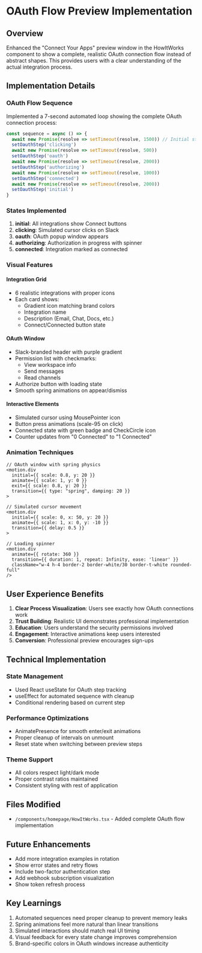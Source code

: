# OAuth Flow Preview Implementation

## Overview
Enhanced the "Connect Your Apps" preview window in the HowItWorks component to show a complete, realistic OAuth connection flow instead of abstract shapes. This provides users with a clear understanding of the actual integration process.

## Implementation Details

### OAuth Flow Sequence
Implemented a 7-second automated loop showing the complete OAuth connection process:

```typescript
const sequence = async () => {
  await new Promise(resolve => setTimeout(resolve, 1500)) // Initial state
  setOauthStep('clicking')
  await new Promise(resolve => setTimeout(resolve, 500))
  setOauthStep('oauth')
  await new Promise(resolve => setTimeout(resolve, 2000))
  setOauthStep('authorizing')
  await new Promise(resolve => setTimeout(resolve, 1000))
  setOauthStep('connected')
  await new Promise(resolve => setTimeout(resolve, 2000))
  setOauthStep('initial')
}
```

### States Implemented
1. **initial**: All integrations show Connect buttons
2. **clicking**: Simulated cursor clicks on Slack
3. **oauth**: OAuth popup window appears
4. **authorizing**: Authorization in progress with spinner
5. **connected**: Integration marked as connected

### Visual Features

#### Integration Grid
- 6 realistic integrations with proper icons
- Each card shows:
  - Gradient icon matching brand colors
  - Integration name
  - Description (Email, Chat, Docs, etc.)
  - Connect/Connected button state

#### OAuth Window
- Slack-branded header with purple gradient
- Permission list with checkmarks:
  - View workspace info
  - Send messages
  - Read channels
- Authorize button with loading state
- Smooth spring animations on appear/dismiss

#### Interactive Elements
- Simulated cursor using MousePointer icon
- Button press animations (scale-95 on click)
- Connected state with green badge and CheckCircle icon
- Counter updates from "0 Connected" to "1 Connected"

### Animation Techniques
```tsx
// OAuth window with spring physics
<motion.div
  initial={{ scale: 0.8, y: 20 }}
  animate={{ scale: 1, y: 0 }}
  exit={{ scale: 0.8, y: 20 }}
  transition={{ type: "spring", damping: 20 }}
>

// Simulated cursor movement
<motion.div
  initial={{ scale: 0, x: 50, y: 20 }}
  animate={{ scale: 1, x: 0, y: -10 }}
  transition={{ delay: 0.5 }}
>

// Loading spinner
<motion.div
  animate={{ rotate: 360 }}
  transition={{ duration: 1, repeat: Infinity, ease: 'linear' }}
  className="w-4 h-4 border-2 border-white/30 border-t-white rounded-full"
/>
```

## User Experience Benefits

1. **Clear Process Visualization**: Users see exactly how OAuth connections work
2. **Trust Building**: Realistic UI demonstrates professional implementation
3. **Education**: Users understand the security permissions involved
4. **Engagement**: Interactive animations keep users interested
5. **Conversion**: Professional preview encourages sign-ups

## Technical Implementation

### State Management
- Used React useState for OAuth step tracking
- useEffect for automated sequence with cleanup
- Conditional rendering based on current step

### Performance Optimizations
- AnimatePresence for smooth enter/exit animations
- Proper cleanup of intervals on unmount
- Reset state when switching between preview steps

### Theme Support
- All colors respect light/dark mode
- Proper contrast ratios maintained
- Consistent styling with rest of application

## Files Modified
- `/components/homepage/HowItWorks.tsx` - Added complete OAuth flow implementation

## Future Enhancements
- Add more integration examples in rotation
- Show error states and retry flows
- Include two-factor authentication step
- Add webhook subscription visualization
- Show token refresh process

## Key Learnings
1. Automated sequences need proper cleanup to prevent memory leaks
2. Spring animations feel more natural than linear transitions
3. Simulated interactions should match real UI timing
4. Visual feedback for every state change improves comprehension
5. Brand-specific colors in OAuth windows increase authenticity
